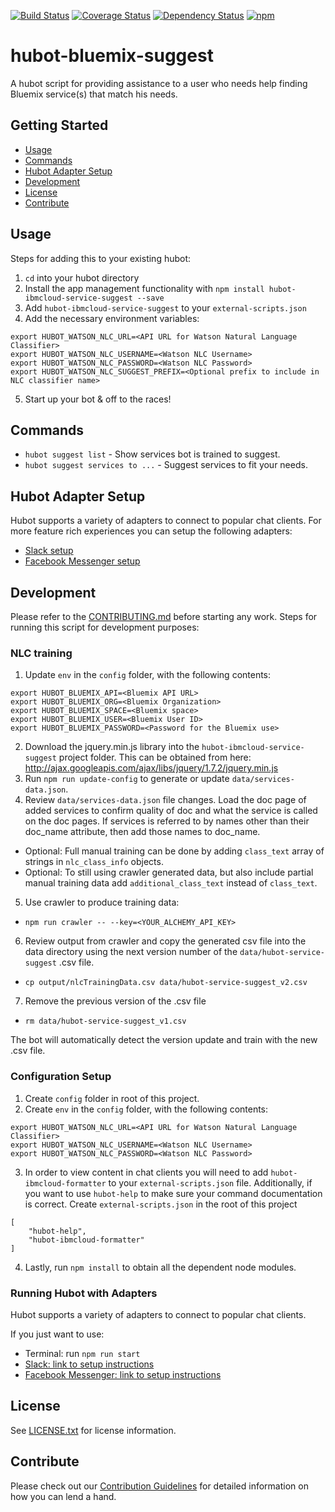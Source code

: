 [![Build Status](https://travis-ci.org/ibm-cloud-solutions/hubot-ibmcloud-service-suggest.svg?branch=master)](https://travis-ci.org/ibm-cloud-solutions/hubot-ibmcloud-service-suggest)
[![Coverage Status](https://coveralls.io/repos/github/ibm-cloud-solutions/hubot-ibmcloud-service-suggest/badge.svg?branch=master)](https://coveralls.io/github/ibm-cloud-solutions/hubot-ibmcloud-service-suggest?branch=master)
[![Dependency Status](https://dependencyci.com/github/ibm-cloud-solutions/hubot-ibmcloud-service-suggest/badge)](https://dependencyci.com/github/ibm-cloud-solutions/hubot-ibmcloud-service-suggest)
[![npm](https://img.shields.io/npm/v/hubot-ibmcloud-service-suggest.svg?maxAge=2592000)](https://www.npmjs.com/package/hubot-ibmcloud-service-suggest)

# hubot-bluemix-suggest

A hubot script for providing assistance to a user who needs help finding Bluemix service(s) that match his needs.

## Getting Started
* [Usage](#usage)
* [Commands](#commands)
* [Hubot Adapter Setup](#hubot-adapter-setup)
* [Development](#development)
* [License](#license)
* [Contribute](#contribute)

## Usage

Steps for adding this to your existing hubot:

1. `cd` into your hubot directory
2. Install the app management functionality with `npm install hubot-ibmcloud-service-suggest --save`
3. Add `hubot-ibmcloud-service-suggest` to your `external-scripts.json`
4. Add the necessary environment variables:
```
export HUBOT_WATSON_NLC_URL=<API URL for Watson Natural Language Classifier>
export HUBOT_WATSON_NLC_USERNAME=<Watson NLC Username>
export HUBOT_WATSON_NLC_PASSWORD=<Watson NLC Password>
export HUBOT_WATSON_NLC_SUGGEST_PREFIX=<Optional prefix to include in NLC classifier name>
```

5. Start up your bot & off to the races!

## Commands
- `hubot suggest list` - Show services bot is trained to suggest.
- `hubot suggest services to ...` - Suggest services to fit your needs.

## Hubot Adapter Setup

Hubot supports a variety of adapters to connect to popular chat clients.  For more feature rich experiences you can setup the following adapters:
- [Slack setup](https://github.com/ibm-cloud-solutions/hubot-ibmcloud-service-suggest/blob/master/docs/adapters/slack.md)
- [Facebook Messenger setup](https://github.com/ibm-cloud-solutions/hubot-ibmcloud-service-suggest/blob/master/docs/adapters/facebook.md)

## Development

Please refer to the [CONTRIBUTING.md](https://github.com/ibm-cloud-solutions/hubot-ibmcloud-service-suggest/blob/master/CONTRIBUTING.md) before starting any work.  Steps for running this script for development purposes:

### NLC training

1. Update `env` in the `config` folder, with the following contents:
```
export HUBOT_BLUEMIX_API=<Bluemix API URL>
export HUBOT_BLUEMIX_ORG=<Bluemix Organization>
export HUBOT_BLUEMIX_SPACE=<Bluemix space>
export HUBOT_BLUEMIX_USER=<Bluemix User ID>
export HUBOT_BLUEMIX_PASSWORD=<Password for the Bluemix use>
```
2. Download the jquery.min.js library into the `hubot-ibmcloud-service-suggest` project folder.  This can be obtained from here: http://ajax.googleapis.com/ajax/libs/jquery/1.7.2/jquery.min.js
3. Run `npm run update-config` to generate or update `data/services-data.json`.
4. Review `data/services-data.json` file changes.  Load the doc page of added services to confirm quality of doc and what the service is called on the doc pages.  If services is referred to by names other than their doc_name attribute, then add those names to doc_name.
  - Optional: Full manual training can be done by adding `class_text` array of strings in `nlc_class_info` objects.
  - Optional: To still using crawler generated data, but also include partial manual training data add `additional_class_text` instead of `class_text`.
5. Use crawler to produce training data:
  - `npm run crawler -- --key=<YOUR_ALCHEMY_API_KEY>`
6. Review output from crawler and copy the generated csv file into the data directory using the next version number of the `data/hubot-service-suggest` .csv file.
  - `cp output/nlcTrainingData.csv data/hubot-service-suggest_v2.csv`
7. Remove the previous version of the .csv file
  - `rm data/hubot-service-suggest_v1.csv`

The bot will automatically detect the version update and train with the new .csv file.

### Configuration Setup

1. Create `config` folder in root of this project.
2. Create `env` in the `config` folder, with the following contents:
```
export HUBOT_WATSON_NLC_URL=<API URL for Watson Natural Language Classifier>
export HUBOT_WATSON_NLC_USERNAME=<Watson NLC Username>
export HUBOT_WATSON_NLC_PASSWORD=<Watson NLC Password>
```
3. In order to view content in chat clients you will need to add `hubot-ibmcloud-formatter` to your `external-scripts.json` file. Additionally, if you want to use `hubot-help` to make sure your command documentation is correct. Create `external-scripts.json` in the root of this project
```
[
    "hubot-help",
    "hubot-ibmcloud-formatter"
]
```
4. Lastly, run `npm install` to obtain all the dependent node modules.

### Running Hubot with Adapters

Hubot supports a variety of adapters to connect to popular chat clients.

If you just want to use:
 - Terminal: run `npm run start`
 - [Slack: link to setup instructions](https://github.com/ibm-cloud-solutions/hubot-ibmcloud-service-suggest/blob/master/docs/adapters/slack.md)
 - [Facebook Messenger: link to setup instructions](https://github.com/ibm-cloud-solutions/hubot-ibmcloud-service-suggest/blob/master/docs/adapters/facebook.md)


## License

See [LICENSE.txt](https://github.com/ibm-cloud-solutions/hubot-ibmcloud-service-suggest/blob/master/LICENSE.txt) for license information.

## Contribute

Please check out our [Contribution Guidelines](https://github.com/ibm-cloud-solutions/hubot-ibmcloud-service-suggest/blob/master/CONTRIBUTING.md) for detailed information on how you can lend a hand.
